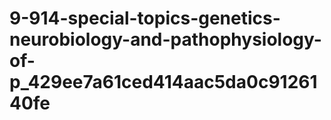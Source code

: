 # 9-914-special-topics-genetics-neurobiology-and-pathophysiology-of-p_429ee7a61ced414aac5da0c9126140fe